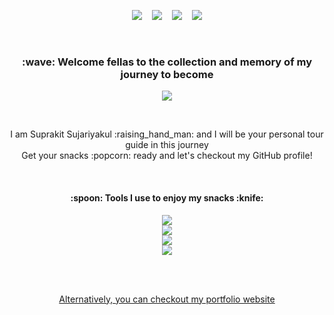 <p align="center">
  <a href="https://line.me/ti/p/NcFj-62NcZ"><img src="https://img.shields.io/badge/mounntainn-00C300?style=for-the-badge&logo=line&logoColor=white"/></a>&nbsp;&nbsp;&nbsp; 
  <a href="https://www.instagram.com/mounntainn/"><img src="https://img.shields.io/badge/mounntainn-%23E4405F.svg?style=for-the-badge&logo=Instagram&logoColor=white"/></a>&nbsp;&nbsp;&nbsp;
  <a href="https://www.linkedin.com/in/suprakitsujariyakul/"><img src="https://img.shields.io/badge/suprakit_sujariyakul-%231DA1F2.svg?style=for-the-badge&logo=Linkedin&logoColor=white"/></a>&nbsp;&nbsp;&nbsp;
  <a href="mailto:suprakitsujariyakul@gmail.com"><img src="https://img.shields.io/badge/suprakit_sujariyakul-D14836?style=for-the-badge&logo=gmail&logoColor=white"/></a>
</p>
<br/>

<h3 align="center"> :wave: Welcome fellas to the collection and memory of my journey to become </h3> 
<p align="center">
  <img src="https://readme-typing-svg.demolab.com/?lines=Full+Snack+Developer!&font=Fira%20Code&center=true&width=380&height=50&duration=4000&pause=1000">
</p>
<br/>

<p align="center">
  I am Suprakit Sujariyakul :raising_hand_man: and I will be your personal tour guide in this journey<br/>
  Get your snacks :popcorn: ready and let's checkout my GitHub profile!
</p>
<br/>

<h4 align="center">:spoon: Tools I use to enjoy my snacks :knife:</h4>
<p align="center">
  <a href="https://skillicons.dev">
    <img src="https://skillicons.dev/icons?i=html,css,js,ts&theme=dark"/>
  </a>
  <br/>
  <a href="https://skillicons.dev">
    <img src="https://skillicons.dev/icons?i=bootstrap,styledcomponents,tailwind&theme=dark"/>
  </a>
  <br/>
  <a href="https://skillicons.dev">
    <img src="https://skillicons.dev/icons?i=react,vite&theme=dark"/>
  </a>
  <br/>
  <a href="https://skillicons.dev">
    <img src="https://skillicons.dev/icons?i=git,nodejs,vim&theme=dark"/>
  </a>
</p>
<br/>
<br/>

<p align="center">
  <a href="https://suprakit-sujariyakul.github.io/Portfolio/">Alternatively, you can checkout my portfolio website</a>
</p>
